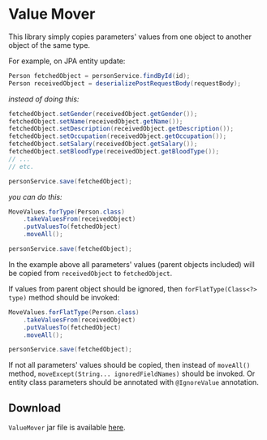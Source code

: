 # Value Mover

This library simply copies parameters' values from one object to another object of the same type.

For example, on JPA entity update:
```java
Person fetchedObject = personService.findById(id);
Person receivedObject = deserializePostRequestBody(requestBody);
```
*instead of doing this:*
```java
fetchedObject.setGender(receivedObject.getGender());
fetchedObject.setName(receivedObject.getName());
fetchedObject.setDescription(receivedObject.getDescription());
fetchedObject.setOccupation(receivedObject.getOccupation());
fetchedObject.setSalary(receivedObject.getSalary());
fetchedObject.setBloodType(receivedObject.getBloodType());
// ...
// etc.

personService.save(fetchedObject);
```
*you can do this:*
```java
MoveValues.forType(Person.class)
    .takeValuesFrom(receivedObject)
    .putValuesTo(fetchedObject)
    .moveAll();

personService.save(fetchedObject);
```

In the example above all parameters' values (parent objects included) will be copied from `receivedObject` 
to `fetchedObject`.

If values from parent object should be ignored, then `forFlatType(Class<?> type)` method should be invoked:
```java
MoveValues.forFlatType(Person.class)
    .takeValuesFrom(receivedObject)
    .putValuesTo(fetchedObject)
    .moveAll();

personService.save(fetchedObject);
```

If not all parameters' values should be copied, then instead of `moveAll()` method, 
`moveExcept(String... ignoredFieldNames)` should be invoked. Or entity class parameters should be annotated 
with `@IgnoreValue` annotation.

## Download
`ValueMover` jar file is available [here](http://narmontas.info/java_projects/value_mover/value-mover-0.2.0.jar).